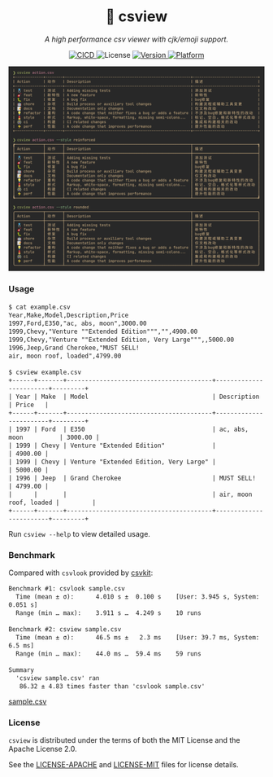 <h1 align="center">📠 csview</h1>
<p align="center">
    <em>A high performance csv viewer with cjk/emoji support.</em>
</p>

<p align="center">
    <a href="https://github.com/wfxr/csview/actions?query=workflow%3ACICD">
        <img src="https://github.com/wfxr/csview/workflows/CICD/badge.svg" alt="CICD"/>
    </a>
    <img src="https://img.shields.io/crates/l/csview.svg" alt="License"/>
    <a href="https://crates.io/crates/csview">
        <img src="https://img.shields.io/crates/v/bat.svg?colorB=319e8c" alt="Version">
    </a>
    <a href="https://github.com/wfxr/csview/releases">
        <img src="https://img.shields.io/badge/platform-%20Linux%20|%20OSX%20|%20Win%20|%20ARM-orange.svg" alt="Platform"/>
    </a>
</p>

<img src="https://raw.githubusercontent.com/wfxr/i/master/csview-screenshot.png" />

### Usage
```
$ cat example.csv
Year,Make,Model,Description,Price
1997,Ford,E350,"ac, abs, moon",3000.00
1999,Chevy,"Venture ""Extended Edition""","",4900.00
1999,Chevy,"Venture ""Extended Edition, Very Large""",,5000.00
1996,Jeep,Grand Cherokee,"MUST SELL!
air, moon roof, loaded",4799.00

$ csview example.csv
+------+-------+----------------------------------------+------------------------+---------+
| Year | Make  | Model                                  | Description            | Price   |
+------+-------+----------------------------------------+------------------------+---------+
| 1997 | Ford  | E350                                   | ac, abs, moon          | 3000.00 |
| 1999 | Chevy | Venture "Extended Edition"             |                        | 4900.00 |
| 1999 | Chevy | Venture "Extended Edition, Very Large" |                        | 5000.00 |
| 1996 | Jeep  | Grand Cherokee                         | MUST SELL!             | 4799.00 |
|      |       |                                        | air, moon roof, loaded |         |
+------+-------+----------------------------------------+------------------------+---------+
```

Run `csview --help` to view detailed usage.

### Benchmark

Compared with `csvlook` provided by [csvkit](https://github.com/wireservice/csvkit/tree/1.0.5):

```
Benchmark #1: csvlook sample.csv
  Time (mean ± σ):      4.010 s ±  0.100 s    [User: 3.945 s, System: 0.051 s]
  Range (min … max):    3.911 s …  4.249 s    10 runs

Benchmark #2: csview sample.csv
  Time (mean ± σ):      46.5 ms ±   2.3 ms    [User: 39.7 ms, System: 6.5 ms]
  Range (min … max):    44.0 ms …  59.4 ms    59 runs

Summary
  'csview sample.csv' ran
   86.32 ± 4.83 times faster than 'csvlook sample.csv'
```

[sample.csv](https://gist.github.com/wfxr/567e890d4db508b3c7630a96b703a57e)

### License

`csview` is distributed under the terms of both the MIT License and the Apache License 2.0.

See the [LICENSE-APACHE](LICENSE-APACHE) and [LICENSE-MIT](LICENSE-MIT) files for license details.
